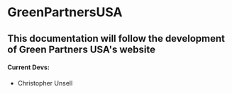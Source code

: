 # GreenPartnersUSA

## This documentation will follow the development of Green Partners USA's website 

#### Current Devs:

- Christopher Unsell
